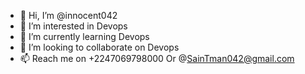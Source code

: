 - 👋 Hi, I’m @innocent042
- 👀 I’m interested in Devops
- 🌱 I’m currently learning Devops
- 💞️ I’m looking to collaborate on Devops
- 📫 Reach me on +2247069798000
Or @SainTman042@gmail.com
